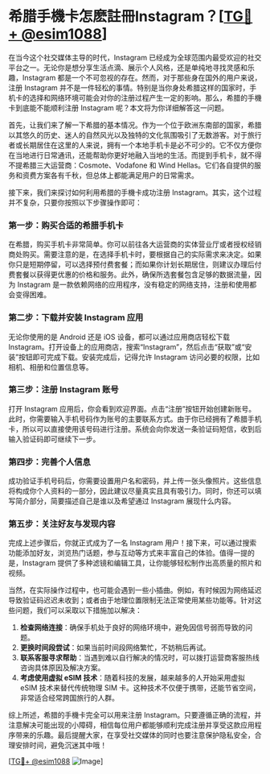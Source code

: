 # 希腊手機卡怎麽註冊Instagram？[[TG💪+ @esim1088](https://t.me/s/esim1088)]

在当今这个社交媒体主导的时代，Instagram 已经成为全球范围内最受欢迎的社交平台之一。无论你是想分享生活点滴、展示个人风格，还是单纯地寻找灵感和乐趣，Instagram 都是一个不可忽视的存在。然而，对于那些身在国外的用户来说，注册 Instagram 并不是一件轻松的事情。特别是当你身处希腊这样的国家时，手机卡的选择和网络环境可能会对你的注册过程产生一定的影响。那么，希腊的手機卡到底能不能顺利注册 Instagram 呢？本文将为你详细解答这一问题。

首先，让我们来了解一下希腊的基本情况。作为一个位于欧洲东南部的国家，希腊以其悠久的历史、迷人的自然风光以及独特的文化氛围吸引了无数游客。对于旅行者或长期居住在这里的人来说，拥有一个本地手机卡是必不可少的。它不仅方便你在当地进行日常通讯，还能帮助你更好地融入当地的生活。而提到手机卡，就不得不提希腊三大运营商：Cosmote、Vodafone 和 Wind Hellas。它们各自提供的服务和资费方案各有千秋，但总体上都能满足用户的日常需求。

接下来，我们来探讨如何利用希腊的手機卡成功注册 Instagram。其实，这个过程并不复杂，只要你按照以下步骤操作即可：

### 第一步：购买合适的希腊手机卡

在希腊，购买手机卡非常简单。你可以前往各大运营商的实体营业厅或者授权经销商处购买。需要注意的是，在选择手机卡时，要根据自己的实际需求来决定。如果你只是短期停留，可以选择预付费套餐；而如果你计划长期居住，则建议办理后付费套餐以获得更优惠的价格和服务。此外，确保所选套餐包含足够的数据流量，因为 Instagram 是一款依赖网络的应用程序，没有稳定的网络支持，注册和使用都会变得困难。

### 第二步：下载并安装 Instagram 应用

无论你使用的是 Android 还是 iOS 设备，都可以通过应用商店轻松下载 Instagram。打开设备上的应用商店，搜索“Instagram”，然后点击“获取”或“安装”按钮即可完成下载。安装完成后，记得允许 Instagram 访问必要的权限，比如相机、相册和位置信息等。

### 第三步：注册 Instagram 账号

打开 Instagram 应用后，你会看到欢迎界面。点击“注册”按钮开始创建新账号。此时，你需要输入手机号码作为账号的主要联系方式。由于你已经拥有了希腊手机卡，所以可以直接使用该号码进行注册。系统会向你发送一条验证码短信，收到后输入验证码即可继续下一步。

### 第四步：完善个人信息

成功验证手机号码后，你需要设置用户名和密码，并上传一张头像照片。这些信息将构成你个人资料的一部分，因此建议尽量真实且具有吸引力。同时，你还可以填写简介部分，简要描述自己是谁以及希望通过 Instagram 展现什么内容。

### 第五步：关注好友与发现内容

完成上述步骤后，你就正式成为了一名 Instagram 用户！接下来，可以通过搜索功能添加好友，浏览热门话题，参与互动等方式来丰富自己的体验。值得一提的是，Instagram 提供了多种滤镜和编辑工具，让你能够轻松制作出高质量的照片和视频。

当然，在实际操作过程中，也可能会遇到一些小插曲。例如，有时候因为网络延迟导致验证码迟迟未收到；或者由于地理位置限制无法正常使用某些功能等。针对这些问题，我们可以采取以下措施加以解决：

1. **检查网络连接**：确保手机处于良好的网络环境中，避免因信号弱而导致的问题。
2. **更换时间段尝试**：如果当前时间段网络繁忙，不妨稍后再试。
3. **联系客服寻求帮助**：当遇到难以自行解决的情况时，可以拨打运营商客服热线咨询具体原因及解决方案。
4. **考虑使用虚拟 eSIM 技术**：随着科技的发展，越来越多的人开始采用虚拟 eSIM 技术来替代传统物理 SIM 卡。这种技术不仅便于携带，还能节省空间，非常适合经常跨国旅行的人群。

综上所述，希腊的手機卡完全可以用来注册 Instagram。只要遵循正确的流程，并注意解决可能出现的小障碍，相信每位用户都能够顺利完成注册并享受这款应用程序带来的乐趣。最后提醒大家，在享受社交媒体的同时也要注意保护隐私安全，合理安排时间，避免沉迷其中哦！

[[TG💪+ @esim1088](https://t.me/s/esim1088) ![Image](https://i.postimg.cc/4NQfJmqS/Snipaste-2025-05-13-00-14-12.png)]